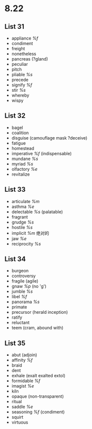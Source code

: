 # 8.22
## List 31
* appliance *%f*
* condiment
* freight
* nonetheless
* pancreas (?gland)
* peculiar
* pitch
* pliable *%s*
* precede
* signify *%f*
* stir *%s*
* whereby
* wispy

## List 32
* bagel
* coalition
* disguise (camouflage mask ?deceive)
* fatigue
* homestead
* imperative *%f* (indispensable)
* mundane *%s*
* myriad *%s*
* olfactory *%e*
* revitalize

## List 33
* articulate *%m*
* asthma *%e*
* delectable *%s* (palatable)
* fragrant
* grudge *%s*
* hostile *%s*
* implicit *%m* 绝对的
* jaw *%e*
* reciprocity *%s*

## List 34
* burgeon
* controversy
* fragile (agile)
* gnaw *%p* (no 'g')
* jumble *%s*
* libel *%f*
* panorama *%s*
* primate
* precursor (herald inception)
* ratify
* reluctant
* teem (cram, abound with)

## List 35
* abut (adjoin)
* affinity *%f*
* braid
* dent
* exhale (exalt exalted extol)
* formidable *%f*
* imagist *%e*
* kiln
* opaque (non-transparent)
* ritual
* saddle *%e*
* seasoning *%f* (condiment)
* squirt
* virtuous